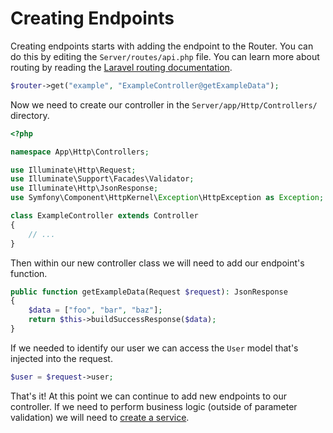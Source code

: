 # Creating Endpoints

Creating endpoints starts with adding the endpoint to the Router. You can do this by editing the `Server/routes/api.php` file. You can learn more about routing by reading the [Laravel routing documentation](https://laravel.com/docs/8.x/routing).

```php
$router->get("example", "ExampleController@getExampleData");
```

Now we need to create our controller in the `Server/app/Http/Controllers/` directory.

```php
<?php

namespace App\Http\Controllers;

use Illuminate\Http\Request;
use Illuminate\Support\Facades\Validator;
use Illuminate\Http\JsonResponse;
use Symfony\Component\HttpKernel\Exception\HttpException as Exception;

class ExampleController extends Controller
{
    // ...
}
```

Then within our new controller class we will need to add our endpoint's function.

```php
public function getExampleData(Request $request): JsonResponse
{
    $data = ["foo", "bar", "baz"];
    return $this->buildSuccessResponse($data);
}
```

If we needed to identify our user we can access the `User` model that's injected into the request.

```php
$user = $request->user;
```

That's it! At this point we can continue to add new endpoints to our controller. If we need to perform business logic (outside of parameter validation) we will need to [create a service](/tutorials/creating-services).